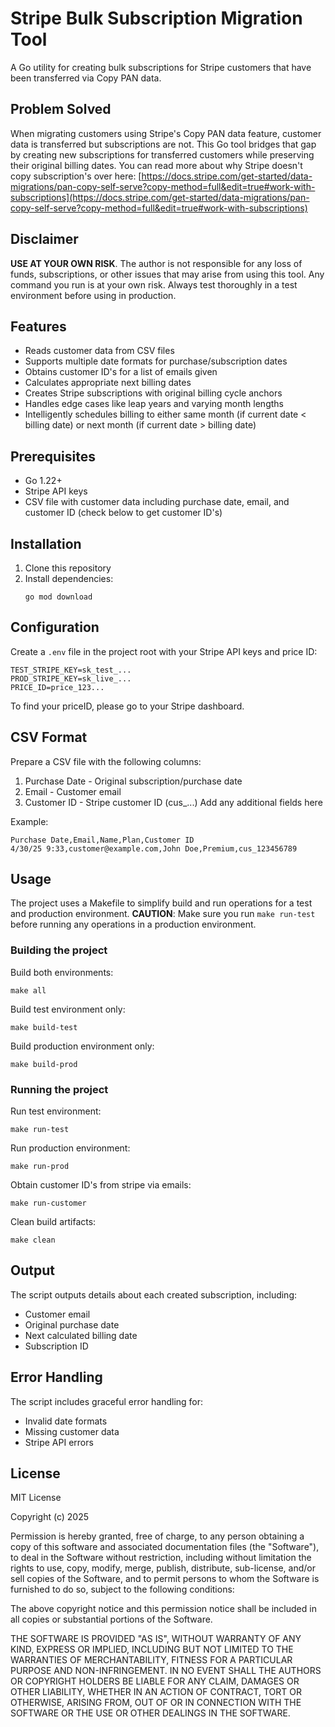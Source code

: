 # Stripe Bulk Subscription Migration Tool

A Go utility for creating bulk subscriptions for Stripe customers that have been transferred via Copy PAN data.


## Problem Solved

When migrating customers using Stripe's Copy PAN data feature, customer data is transferred but subscriptions are not. This Go tool bridges that gap by creating new subscriptions for transferred customers while preserving their original billing dates. You can read more about why Stripe doesn't copy subscription's over here: [https://docs.stripe.com/get-started/data-migrations/pan-copy-self-serve?copy-method=full&edit=true#work-with-subscriptions](https://docs.stripe.com/get-started/data-migrations/pan-copy-self-serve?copy-method=full&edit=true#work-with-subscriptions)

## Disclaimer

**USE AT YOUR OWN RISK**. The author is not responsible for any loss of funds, subscriptions, or other issues that may arise from using this tool. Any command you run is at your own risk. Always test thoroughly in a test environment before using in production.

## Features

- Reads customer data from CSV files
- Supports multiple date formats for purchase/subscription dates
- Obtains customer ID's for a list of emails given
- Calculates appropriate next billing dates
- Creates Stripe subscriptions with original billing cycle anchors
- Handles edge cases like leap years and varying month lengths
- Intelligently schedules billing to either same month (if current date < billing date) or next month (if current date > billing date)

## Prerequisites

- Go 1.22+
- Stripe API keys
- CSV file with customer data including purchase date, email, and customer ID (check below to get customer ID's)

## Installation

1. Clone this repository
2. Install dependencies:
   ```
   go mod download
   ```

## Configuration

Create a `.env` file in the project root with your Stripe API keys and price ID:

```
TEST_STRIPE_KEY=sk_test_...
PROD_STRIPE_KEY=sk_live_...
PRICE_ID=price_123...
```
To find your priceID, please go to your Stripe dashboard.

## CSV Format

Prepare a CSV file with the following columns:
1. Purchase Date - Original subscription/purchase date
2. Email - Customer email
3. Customer ID - Stripe customer ID (cus_...)
Add any additional fields here

Example:
```
Purchase Date,Email,Name,Plan,Customer ID
4/30/25 9:33,customer@example.com,John Doe,Premium,cus_123456789
```

## Usage

The project uses a Makefile to simplify build and run operations for a test and production environment.
**CAUTION**: Make sure you run `make run-test` before running any operations in a production environment.

### Building the project

Build both environments:
```
make all
```

Build test environment only:
```
make build-test
```

Build production environment only:
```
make build-prod
```

### Running the project

Run test environment:
```
make run-test
```

Run production environment:
```
make run-prod
```

Obtain customer ID's from stripe via emails:
```
make run-customer
```

Clean build artifacts:
```
make clean
```

## Output

The script outputs details about each created subscription, including:
- Customer email
- Original purchase date
- Next calculated billing date
- Subscription ID

## Error Handling

The script includes graceful error handling for:
- Invalid date formats
- Missing customer data
- Stripe API errors


## License

MIT License

Copyright (c) 2025

Permission is hereby granted, free of charge, to any person obtaining a copy
of this software and associated documentation files (the "Software"), to deal
in the Software without restriction, including without limitation the rights
to use, copy, modify, merge, publish, distribute, sub-license, and/or sell
copies of the Software, and to permit persons to whom the Software is
furnished to do so, subject to the following conditions:

The above copyright notice and this permission notice shall be included in all
copies or substantial portions of the Software.

THE SOFTWARE IS PROVIDED "AS IS", WITHOUT WARRANTY OF ANY KIND, EXPRESS OR
IMPLIED, INCLUDING BUT NOT LIMITED TO THE WARRANTIES OF MERCHANTABILITY,
FITNESS FOR A PARTICULAR PURPOSE AND NON-INFRINGEMENT. IN NO EVENT SHALL THE
AUTHORS OR COPYRIGHT HOLDERS BE LIABLE FOR ANY CLAIM, DAMAGES OR OTHER
LIABILITY, WHETHER IN AN ACTION OF CONTRACT, TORT OR OTHERWISE, ARISING FROM,
OUT OF OR IN CONNECTION WITH THE SOFTWARE OR THE USE OR OTHER DEALINGS IN THE
SOFTWARE.
